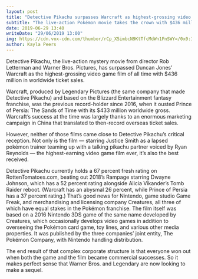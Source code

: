 ```yaml
---
layout: post
title: "Detective Pikachu surpasses Warcraft as highest-grossing video game film of all time"
subtitle: "The live-action Pokémon movie takes the crown with $436 million"
date: 2019-06-29 13:40
writeDate: "29/06/2019 13:00"
img: https://cdn.vox-cdn.com/thumbor/rCp_X5imbcN9KtTfcMdWn1FnSWY=/0x0:1920x804/920x613/filters:focal(807x249:1113x555):format(webp)/cdn.vox-cdn.com/uploads/chorus_image/image/64744777/pokemon_detective_pikachu_photo01.0.jpg
author: Kayla Peers
---
```


Detective Pikachu, the live-action mystery movie from director Rob Letterman and Warner Bros. Pictures, has surpassed Duncan Jones’ Warcraft as the highest-grossing video game film of all time with $436 million in worldwide ticket sales.

Warcraft, produced by Legendary Pictures (the same company that made Detective Pikachu) and based on the Blizzard Entertainment fantasy franchise, was the previous record-holder since 2016, when it ousted Prince of Persia: The Sands of Time with its $433 million worldwide gross. Warcraft’s success at the time was largely thanks to an enormous marketing campaign in China that translated to then-record overseas ticket sales.

However, neither of those films came close to Detective Pikachu’s critical reception. Not only is the film — starring Justice Smith as a lapsed pokémon trainer teaming up with a talking pikachu partner voiced by Ryan Reynolds — the highest-earning video game film ever, it’s also the best received.

Detective Pikachu currently holds a 67 percent fresh rating on RottenTomatoes.com, beating out 2018’s Rampage starring Dwayne Johnson, which has a 52 percent rating alongside Alicia Vikander’s Tomb Raider reboot. (Warcraft has an abysmal 26 percent, while Prince of Persia has a 37 percent rating.)
That’s good news for Nintendo, game studio Game Freak, and merchandising and licensing company Creatures, all three of which have equal stakes in the Pokémon franchise. The film itself was based on a 2016 Nintendo 3DS game of the same name developed by Creatures, which occasionally develops video games in addition to overseeing the Pokémon card game, toy lines, and various other media properties. It was published by the three companies’ joint entity, The Pokémon Company, with Nintendo handling distribution.

The end result of that complex corporate structure is that everyone won out when both the game and the film became commercial successes. So it makes perfect sense that Warner Bros. and Legendary are now looking to make a sequel.